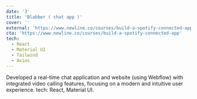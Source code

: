 ```yaml
---
date: '3'
title: 'Blabber ( chat app )'
cover: ''
external: 'https://www.newline.co/courses/build-a-spotify-connected-app'
cta: 'https://www.newline.co/courses/build-a-spotify-connected-app'
tech:
  - React
  - Material UI
  - Tailwind
  - Axios
---
```


Developed a real-time chat application and website (using Webflow) with integrated
video calling features, focusing on a modern and intuitive user experience. tech: React,
Material UI.
